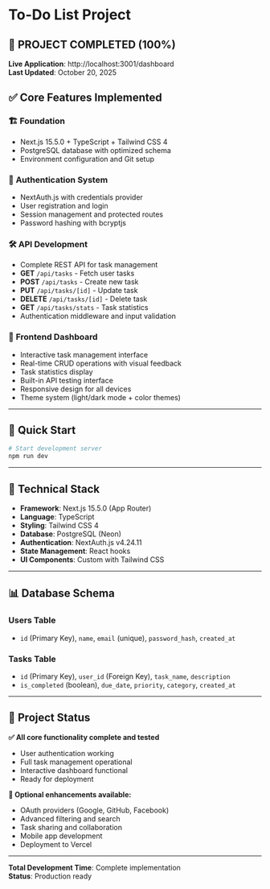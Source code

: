 # To-Do List Project

## 🎉 PROJECT COMPLETED (100%)

**Live Application**: http://localhost:3001/dashboard  
**Last Updated**: October 20, 2025

## ✅ Core Features Implemented

### 🏗️ **Foundation**

- Next.js 15.5.0 + TypeScript + Tailwind CSS 4
- PostgreSQL database with optimized schema
- Environment configuration and Git setup

### 🔐 **Authentication System**

- NextAuth.js with credentials provider
- User registration and login
- Session management and protected routes
- Password hashing with bcryptjs

### 🛠️ **API Development**

- Complete REST API for task management
- **GET** `/api/tasks` - Fetch user tasks
- **POST** `/api/tasks` - Create new task
- **PUT** `/api/tasks/[id]` - Update task
- **DELETE** `/api/tasks/[id]` - Delete task
- **GET** `/api/tasks/stats` - Task statistics
- Authentication middleware and input validation

### 🎨 **Frontend Dashboard**

- Interactive task management interface
- Real-time CRUD operations with visual feedback
- Task statistics display
- Built-in API testing interface
- Responsive design for all devices
- Theme system (light/dark mode + color themes)

---

## 🚀 Quick Start

```bash
# Start development server
npm run dev

```

---

## 🔧 Technical Stack

- **Framework**: Next.js 15.5.0 (App Router)
- **Language**: TypeScript
- **Styling**: Tailwind CSS 4
- **Database**: PostgreSQL (Neon)
- **Authentication**: NextAuth.js v4.24.11
- **State Management**: React hooks
- **UI Components**: Custom with Tailwind CSS

---

## 📊 Database Schema

### Users Table

- `id` (Primary Key), `name`, `email` (unique), `password_hash`, `created_at`

### Tasks Table

- `id` (Primary Key), `user_id` (Foreign Key), `task_name`, `description`
- `is_completed` (boolean), `due_date`, `priority`, `category`, `created_at`

---

## 🎯 Project Status

**✅ All core functionality complete and tested**

- User authentication working
- Full task management operational
- Interactive dashboard functional
- Ready for deployment

**🚀 Optional enhancements available:**

- OAuth providers (Google, GitHub, Facebook)
- Advanced filtering and search
- Task sharing and collaboration
- Mobile app development
- Deployment to Vercel

---

**Total Development Time**: Complete implementation  
**Status**: Production ready
